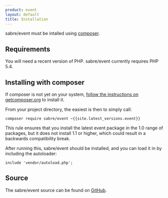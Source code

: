 ```yaml
---
product: event
layout: default
title: Installation
---
```


sabre/event must be intalled using [composer][1].

Requirements
------------

You will need a recent version of PHP. sabre/event currently requires PHP
5.4.

Installing with composer
------------------------

If composer is not yet on your system, [follow the instructions on getcomposer.org][2]
to install it.

From your project directory, the easiest is then to simply call:

    composer require sabre/event ~{{site.latest_versions.event}}

This rule ensures that you install the latest event package in the 1.0 range
of packages, but it does not install 1.1 or higher, which could result in a
backwards compatibility break.

After running this, sabre/event should be installed, and you can load it in
by including the autoloader:

    include 'vendor/autoload.php';

Source
------

The sabre/event source can be found on [GitHub][3].

[1]: http://getcomposer.org/
[2]: https://getcomposer.org/doc/00-intro.md#installation-nix
[3]: https://github.com/fruux/sabre-event

